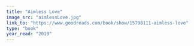 ```yaml
---
title: "Aimless Love"
image_src: "aimlessLove.jpg"
link_to: "https://www.goodreads.com/book/show/15798111-aimless-love"
type: "book"
year_read: "2019"
---
```

